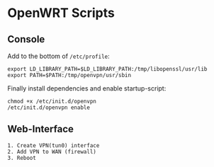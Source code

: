 OpenWRT Scripts
===============

Console
-------

Add to the bottom of `/etc/profile`:

    export LD_LIBRARY_PATH=$LD_LIBRARY_PATH:/tmp/libopenssl/usr/lib
    export PATH=$PATH:/tmp/openvpn/usr/sbin

Finally install dependencies and enable startup-script:

    chmod +x /etc/init.d/openvpn
    /etc/init.d/openvpn enable

Web-Interface
-------------

    1. Create VPN(tun0) interface
    2. Add VPN to WAN (firewall)
    3. Reboot

